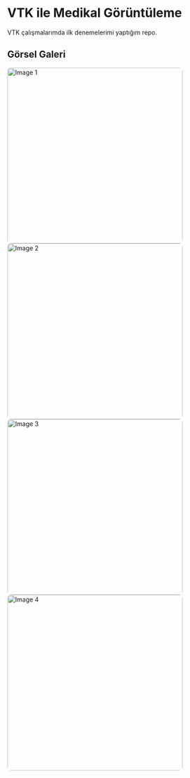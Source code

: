 # VTK ile Medikal Görüntüleme
VTK çalışmalarımda ilk denemelerimi yaptığım repo.
## Görsel Galeri
  <img src="https://github.com/user-attachments/assets/0aa40531-8f69-4e94-9877-cf09f4c6ed94" alt="Image 1" width="400" style="border-radius: 8px; height: auto;">
  <img src="https://github.com/user-attachments/assets/963de1b3-7a35-42e1-8e81-eec8ccfdbcdb" alt="Image 2" width="400" style="border-radius: 8px; height: auto;">
  <img src="https://github.com/user-attachments/assets/49fd7da7-a14a-480a-af8c-2d2fd2e3f503" alt="Image 3" width="400" style="border-radius: 8px; height: auto;">
  <img src="https://github.com/user-attachments/assets/b945a254-82e7-4865-80fa-5f00e4f15071" alt="Image 4" width="400" style="border-radius: 8px; height: auto;">

    
